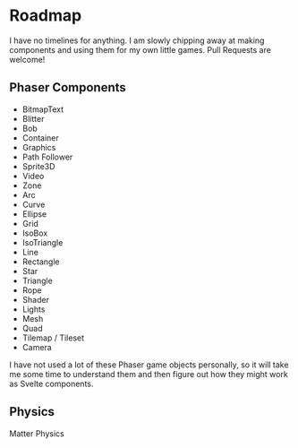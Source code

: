 # Roadmap

I have no timelines for anything. I am slowly chipping away at making components and using them for my own little games. Pull Requests are welcome!

## Phaser Components

- BitmapText
- Blitter
- Bob
- Container
- Graphics
- Path Follower
- Sprite3D
- Video
- Zone
- Arc
- Curve
- Ellipse
- Grid
- IsoBox
- IsoTriangle
- Line
- Rectangle
- Star
- Triangle
- Rope
- Shader
- Lights
- Mesh
- Quad
- Tilemap / Tileset
- Camera

I have not used a lot of these Phaser game objects personally, so it will take me some time
to understand them and then figure out how they might work as Svelte components.

## Physics

Matter Physics
